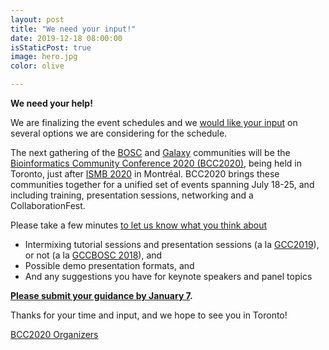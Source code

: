 ```yaml
---
layout: post
title: "We need your input!"
date: 2019-12-18 08:00:00
isStaticPost: true
image: hero.jpg
color: olive

---
```


**We need your help!**

We are finalizing the event schedules and we [would like your input](http://bit.ly/bcc2020-poll) on several options we are considering for the schedule.

The next gathering of the [BOSC](https://www.open-bio.org/events/bosc/about/) and [Galaxy](https://galaxyproject.org/) communities will be the [Bioinformatics Community Conference 2020 (BCC2020)](https://bcc2020.github.io/), being held in Toronto, just after [ISMB 2020](https://www.iscb.org/ismb2020) in Montréal.  BCC2020 brings these communities together for a unified set of events spanning July 18-25, and including training, presentation sessions, networking and a CollaborationFest.

 Please take a few minutes [to let us know what you think about](https://www.open-bio.org/events/bosc/about/)

* Intermixing tutorial sessions and presentation sessions (a la [GCC2019](https://gcc2019.sched.com/)), or not (a la [GCCBOSC 2018](https://gccbosc2018.sched.com/)), and
* Possible demo presentation formats, and
* And any suggestions you have for keynote speakers and panel topics

**[Please submit your guidance by January 7](http://bit.ly/bcc2020-poll).**

Thanks for your time and input, and we hope to see you in Toronto!

[BCC2020 Organizers](https://bcc2020.github.io/about/#team)
